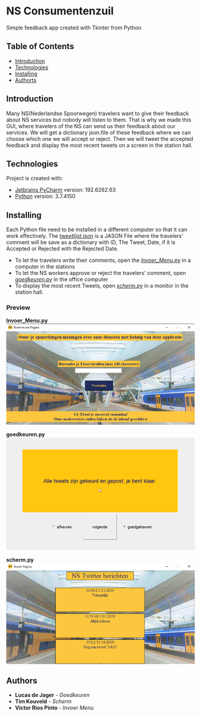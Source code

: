 # NS Consumentenzuil
Simple feedback app created with Tkinter from Python

## Table of Contents
* [Introduction](#Introduction)
* [Technologies](#Technologies)
* [Installing](#Installing)
* [Authorts](#Authors)

## Introduction
Many NS(Nederlandse Spoorwegen) travelers want to give their feedback about NS services but nobody will listen to them. That is why we made this GUI, where travelers of the NS can send us their feedback about our services. We will get a dictionary json.file of these feedback where we can choose which one we will accept or reject. Then we will tweet the accepted feedback and display the most recent tweets on a screen in the station hall.

## Technologies
 Project is created with:
* [Jetbrains PyCharm](https://www.jetbrains.com/products.html) version: 192.6262.63
* [Python](https://www.python.org) version: 3.7.4150

## Installing
Each Python file need to be installed in a different computer so that it can work effectively. The [*tweetlijst.json*](https://github.com/victor1rp/Consumentenzuil/blob/master/tweetlijst.json) is a JASON File where the travelers' comment will be save as a dictionary with ID, The Tweet, Date, if it is Accepted or Rejected with the Rejected Date.
* To let the travelers write their comments, open the [*Invoer_Menu.py*](https://github.com/victor1rp/Consumentenzuil/blob/master/Invoer_Menu.py) in a computer in the stations
* To let the NS workers approve or reject the travelers' comment, open [*goedkeuren.py*](https://github.com/victor1rp/Consumentenzuil/blob/master/goedkeuren.py) in the office computer
* To display the most recent Tweets, open [*scherm.py*](https://github.com/victor1rp/Consumentenzuil/blob/master/scherm.py) in a monitor in the station hall.

### Preview
**Invoer_Menu.py**![Invoer_Menu.py](https://github.com/victor1rp/Consumentenzuil/blob/master/Screenshots/Invoer_Menu_screenshot.png)

**goedkeuren.py**![goedkeuren.py](https://github.com/victor1rp/Consumentenzuil/blob/master/Screenshots/Goedkeuren_screenshot.png)

**scherm.py**![scherm.py](https://github.com/victor1rp/Consumentenzuil/blob/master/Screenshots/Scherm_screenshot.png)

## Authors
* **Lucas de Jager** - *Goedkeuren*
* **Tim Kouveld** - *Scherm*
* **Victor Rios Pinto** - *Invoer Menu*
